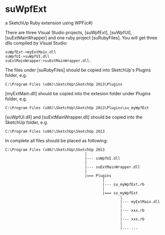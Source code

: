 suWpfExt
========

a SketchUp Ruby extension using WPF(c#)


There are three Visual Studio projects, [suWpfExt], [suWpfUI], [suExtMainWrapper] and one ruby project [suRubyFiles]. 
You will get three dlls compiled by Visual Studio:
    
    suWpfExt->myExtMain.dll
    suWpfUI->suWpfUI.dll
    suExtMainWrapper->suExtMainWrapper.dll.

The files under [suRubyFiles] should be copied into SketchUp's Plugins folder, e.g.

    C:\Program Files (x86)\SketchUp\SketchUp 2013\Plugins

[myExtMain.dll] should be copied into the extesion folder under Plugins folder, e.g.

    C:\Program Files (x86)\SketchUp\SketchUp 2013\Plugins\su_myWpfExt

[suWpfUI.dll] and [suExtMainWrapper.dll] should be copied into the SketchUp folder, e.g. 
    
    C:\Program Files (x86)\SketchUp\SketchUp 2013
  
In complete all files should be placed as following:

    C:\Program Files (x86)\SketchUp\SketchUp 2013
                                        |
                                        |--- suWpfUI.dll
                                        |
                                        |--- suExtMainWrapper.dll
                                        |
                                        |=== Plugins
                                                |
                                                |--- su_myWpfExt.rb
                                                |
                                                |=== su_myWpfExt
                                                        |
                                                        |--- myExtMain.dll
                                                        |
                                                        |--- xxx.rb
                                                        |
                                                        |--- xxx.rb
                                                        |
                                                        |... ...
                                                        
                                                        
        
